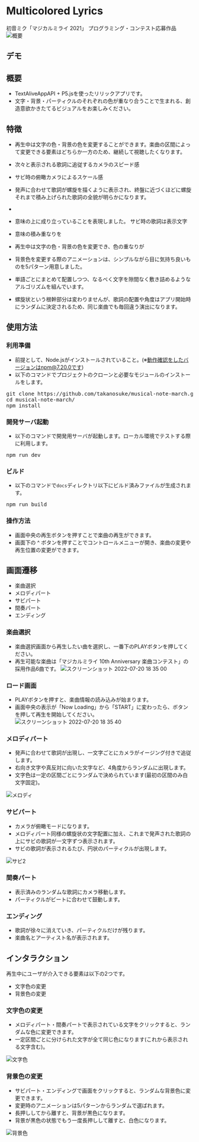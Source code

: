 # Multicolored Lyrics
初音ミク「マジカルミライ 2021」 プログラミング・コンテスト応募作品
![概要](https://user-images.githubusercontent.com/38162502/135104803-7e1e9d42-7b06-4401-8c62-17a81e3f1aae.png)

## デモ

## 概要
* TextAliveAppAPI + P5.jsを使ったリリックアプリです。
* 文字・背景・パーティクルのそれぞれの色が重なり合うことで生まれる、創造意欲かきたてるビジュアルをお楽しみください。


## 特徴
* 再生中は文字の色・背景の色を変更することができます。楽曲の区間によって変更できる要素はどちらか一方のため、継続して視聴したくなります。
* 次々と表示される歌詞に追従するカメラのスピード感
* サビ時の俯瞰カメラによるスケール感
* 発声に合わせて歌詞が螺旋を描くように表示され、終盤に近づくほどに螺旋
それまで積み上げられた歌詞の全貌が明らかになります。
*
* 意味の上に成り立っていることを表現しました。
サビ時の歌詞は表示文字

* 意味の積み重なりを
* 再生中は文字の色・背景の色を変更でき、色の重なりが
* 背景色を変更する際のアニメーションは、シンプルながら目に気持ち良いものを5パターン用意しました。
* 単語ごとにまとめて配置しつつ、なるべく文字を隙間なく敷き詰めるようなアルゴリズムを組んでいます。
* 螺旋状という根幹部分は変わりませんが、歌詞の配置や角度はアプリ開始時にランダムに決定されるため、同じ楽曲でも毎回違う演出になります。


## 使用方法
### 利用準備
* 前提として、Node.jsがインストールされていること。(※動作確認をしたバージョンはnpm@7.20.0です)
* 以下のコマンドでプロジェクトのクローンと必要なモジュールのインストールをします。
<pre>
git clone https://github.com/takanosuke/musical-note-march.git
cd musical-note-march/
npm install
</pre>

### 開発サーバ起動
* 以下のコマンドで開発用サーバが起動します。ローカル環境でテストする際に利用します。
<pre>
npm run dev
</pre>

### ビルド
* 以下のコマンドで<code>docs</code>ディレクトリ以下にビルド済みファイルが生成されます。
<pre>
npm run build
</pre>

### 操作方法
* 画面中央の再生ボタンを押すことで楽曲の再生ができます。
* 画面下の ^ ボタンを押すことでコントロールメニューが開き、楽曲の変更や再生位置の変更ができます。

## 画面遷移

* 楽曲選択
* メロディパート
* サビパート
* 間奏パート
* エンディング

### 楽曲選択
* 楽曲選択画面から再生したい曲を選択し、一番下のPLAYボタンを押してください。
* 再生可能な楽曲は「マジカルミライ 10th Anniversary 楽曲コンテスト」の採用作品6曲です。
![スクリーンショット 2022-07-20 18 35 00](https://user-images.githubusercontent.com/10074877/179966374-3f61ad49-2041-4e2f-911b-97dc1dea96b6.png)


### ロード画面
* PLAYボタンを押すと、楽曲情報の読み込みが始まります。
* 画面中央の表示が「Now Loading」から「START」に変わったら、ボタンを押して再生を開始してください。
![スクリーンショット 2022-07-20 18 35 40](https://user-images.githubusercontent.com/10074877/179966543-550bfd2a-4138-42b4-882f-53915acf6016.png)


### メロディパート
* 発声に合わせて歌詞が出現し、一文字ごとにカメラがイージング付きで追従します。
* 右向き文字や真反対に向いた文字など、4角度からランダムに出現します。
* 文字色は一定の区間ごとにランダムで決められています(最初の区間のみ白文字固定)。

![メロディ](https://user-images.githubusercontent.com/10074877/179974591-b3dd22c2-098a-4f77-8c75-df692cbf46c3.gif)


### サビパート
* カメラが俯瞰モードになります。
* メロディパート同様の螺旋状の文字配置に加え、これまで発声された歌詞の上にサビの歌詞が一文字ずつ表示されます。
* サビの歌詞が表示されるたび、円状のパーティクルが出現します。

![サビ2](https://user-images.githubusercontent.com/10074877/179977479-e6cad4ce-c884-4702-be81-128ada774fb6.gif)


### 間奏パート
* 表示済みのランダムな歌詞にカメラ移動します。
* パーティクルがビートに合わせて鼓動します。

### エンディング
* 歌詞が徐々に消えていき、パーティクルだけが残ります。
* 楽曲名とアーティスト名が表示されます。

## インタラクション
再生中にユーザが介入できる要素は以下の2つです。
* 文字色の変更
* 背景色の変更

### 文字色の変更
* メロディパート・間奏パートで表示されている文字をクリックすると、ランダムな色に変更できます。
* 一定区間ごとに分けられた文字が全て同じ色になります(これから表示される文字含む)。

![文字色](https://user-images.githubusercontent.com/10074877/179976745-bdf59bb1-9eb7-42d1-8b14-904228e7c798.gif)


### 背景色の変更
* サビパート・エンディングで画面をクリックすると、ランダムな背景色に変更できます。
* 変更時のアニメーションは5パターンからランダムで選ばれます。
* 長押ししてから離すと、背景が黒色になります。
* 背景が黒色の状態でもう一度長押しして離すと、白色になります。

![背景色](https://user-images.githubusercontent.com/10074877/179976954-5c568cf1-6584-42ca-b7ce-abe2e27ec9ab.gif)

